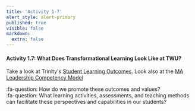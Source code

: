 ```yaml
---
title: 'Activity 1-7'
alert_style: alert-primary
published: true
visible: false
markdown:
  extra: false
---
```



#### Activity 1.7: What Does Transformational Learning Look Like at TWU?

Take a look at Trinity's [Student Learning Outcomes](https://www.twu.ca/academics/student-learning-outcomes).  Look also at the [MA Leadership Competency Model](https://www.twu.ca/leadership-ma/competency-model)

:fa-question: How do we promote these outcomes and values?  
:fa-question: What learning activities, assessments, and teaching methods can facilitate these perspectives and capabilities in our students?
